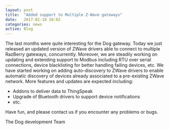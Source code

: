 ```yaml
---
layout: post
title:  "Added support to Multiple Z-Wave gateways"
date:   2017-02-10 10:02
categories: news
active: Blog
---
```

The last months were quite interesting for the Dog gateway. Today we just released an updated version of ZWave drivers able to connect to multiple RazBerry gateways, concurrently. Moreover, we are steadily working on updating and extending support to Modbus including RTU over serial connections, device blacklisting for better handling failing devices, etc.
We have started working on adding auto-discovery to ZWave drivers to enable automatic discovery of devices already associated to a pre-existing ZWave network. More features and updates are expected including:

* Addons to deliver data to ThingSpeak
* Upgrade of Bluetooth drivers to support device notifications
* etc.

Have fun, and please contact us if you encounter any problems or bugs.

The Dog development Team